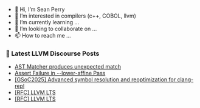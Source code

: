 - 👋 Hi, I’m Sean Perry
- 👀 I’m interested in compilers (c++, COBOL, llvm)
- 🌱 I’m currently learning ...
- 💞️ I’m looking to collaborate on ...
- 📫 How to reach me ...

<!---
s66perry/s66perry is a ✨ special ✨ repository because its `README.md` (this file) appears on your GitHub profile.
You can click the Preview link to take a look at your changes.
--->
### 📕 Latest LLVM Discourse Posts

<!-- DISCOURSE-LLVM:START -->
- [AST Matcher produces unexpected match](https://discourse.llvm.org/t/ast-matcher-produces-unexpected-match/84501#post_6)
- [Assert Failure in --lower-affine Pass](https://discourse.llvm.org/t/assert-failure-in-lower-affine-pass/84616#post_2)
- [[GSoC2025] Advanced symbol resolution and reoptimization for clang-repl](https://discourse.llvm.org/t/gsoc2025-advanced-symbol-resolution-and-reoptimization-for-clang-repl/84624#post_1)
- [[RFC] LLVM LTS](https://discourse.llvm.org/t/rfc-llvm-lts/84049?page=3#post_54)
- [[RFC] LLVM LTS](https://discourse.llvm.org/t/rfc-llvm-lts/84049?page=3#post_53)
<!-- DISCOURSE-LLVM:END -->
